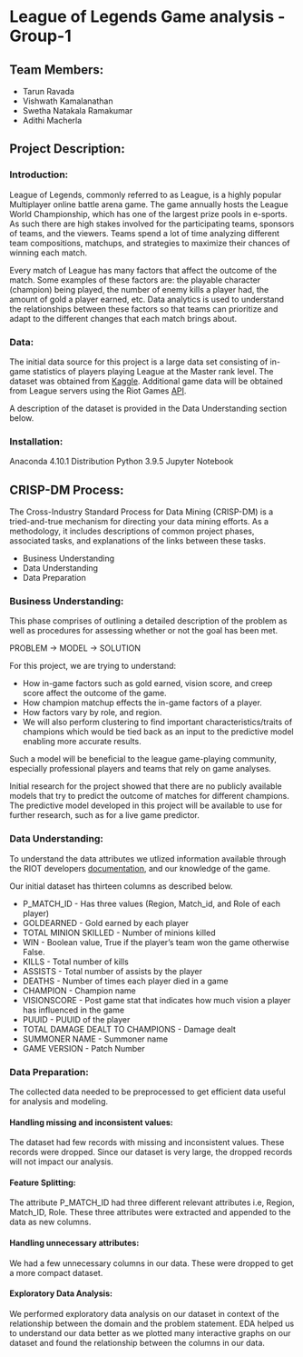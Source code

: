 # League of Legends Game analysis - Group-1

## Team Members:

- Tarun Ravada
- Vishwath Kamalanathan
- Swetha Natakala Ramakumar
- Adithi Macherla

## Project Description:

### Introduction:

League of Legends, commonly referred to as League, is a highly popular Multiplayer online battle arena game. The game annually hosts the League World Championship, which has one of the largest prize pools in e-sports. As such there are high stakes involved for the participating teams, sponsors of teams, and the viewers. Teams spend a lot of time analyzing different team compositions, matchups, and strategies to maximize their chances of winning each match.

Every match of League has many factors that affect the outcome of the match. Some examples of these factors are: the playable character (champion) being played, the number of enemy kills a player had, the amount of gold a player earned, etc. Data analytics is used to understand the relationships between these factors so that teams can prioritize and adapt to the different changes that each match brings about.

### Data:

The initial data source for this project is a large data set consisting of in-game statistics of players playing League at the Master rank level. The dataset was obtained from [Kaggle](https://www.kaggle.com/jasperan/league-of-legends-1v1-matchups-results). Additional game data will be obtained from League servers using the Riot Games [API](https://developer.riotgames.com/docs/lol). 

A description of the dataset is provided in the Data Understanding section below.

### Installation:

Anaconda 4.10.1 Distribution
Python 3.9.5
Jupyter Notebook 

## CRISP-DM Process:

The Cross-Industry Standard Process for Data Mining (CRISP-DM) is a tried-and-true mechanism for directing your data mining efforts. As a methodology, it includes descriptions of common project phases, associated tasks, and explanations of the links between these tasks.

- Business Understanding
- Data Understanding
- Data Preparation

### Business Understanding:

This phase comprises of outlining a detailed description of the problem as well as procedures for assessing whether or not the goal has been met.

PROBLEM → MODEL → SOLUTION

For this project, we are trying to understand:

- How in-game factors such as gold earned, vision score, and creep score affect the outcome of the game. 
- How champion matchup effects the in-game factors of a player.
- How factors vary by role, and region.
- We will also perform clustering to find important characteristics/traits of champions which would be tied back as an input to the predictive model enabling more accurate results.

Such a model will be beneficial to the league game-playing community, especially professional players and teams that rely on game analyses.

Initial research for the project showed that there are no publicly available models that try to predict the outcome of matches for different champions. The predictive model developed in this project will be available to use for further research, such as for a live game predictor.

### Data Understanding:

To understand the data attributes we utlized information available through the RIOT developers [documentation](https://developer.riotgames.com/docs/lol#general_game-constants), and our knowledge of the game.

Our initial dataset has thirteen columns as described below.

- P_MATCH_ID - Has three values (Region, Match_id, and Role of each player)
- GOLDEARNED - Gold earned by each player            
- TOTAL MINION SKILLED - Number of minions killed
- WIN - Boolean value, True if the player’s team won the game otherwise False.                     
- KILLS - Total number of kills                    
- ASSISTS - Total number of assists by the player                   
- DEATHS - Number of times each player died in a game                      
- CHAMPION - Champion name
- VISIONSCORE - Post game stat that indicates how much vision a player has influenced in the game
- PUUID - PUUID of the player                    
- TOTAL DAMAGE DEALT TO CHAMPIONS - Damage dealt
- SUMMONER NAME - Summoner name       
- GAME VERSION - Patch Number

### Data Preparation:
The collected data needed to be preprocessed to get efficient data useful for analysis and modeling.

#### Handling missing and inconsistent values:

The dataset had few records with missing and inconsistent values. These records were dropped. Since our dataset is very large, the dropped records will not impact our analysis.

#### Feature Splitting:
The attribute P_MATCH_ID had three different relevant attributes i.e, Region, Match_ID, Role. These three attributes were extracted and appended to the data as new columns.

#### Handling unnecessary attributes:
We had a few unnecessary columns in our data. These were dropped to get a more compact dataset.

#### Exploratory Data Analysis:
We performed exploratory data analysis on our dataset in context of the relationship between the domain and the problem statement. EDA helped us to understand our data better as we plotted many interactive graphs on our dataset and found the relationship between the columns in our data.

